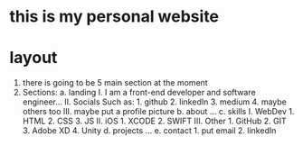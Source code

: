 # this is my personal website


# layout 
1. there is going to be 5 main section at the moment
2. Sections:
    a. landing
        I. I am a front-end developer and software engineer...
        II. Socials Such as:
            1. github
            2. linkedIn
            3. medium
            4. maybe others too
        III. maybe put a profile picture
    b. about
        ...
    c. skills
        I. WebDev
            1. HTML
            2. CSS
            3. JS
        II. iOS
            1. XCODE
            2. SWIFT
        III. Other
            1. GitHub
            2. GIT
            3. Adobe XD
            4. Unity
    d. projects
        ...
    e. contact
        1. put email
        2. linkedIn